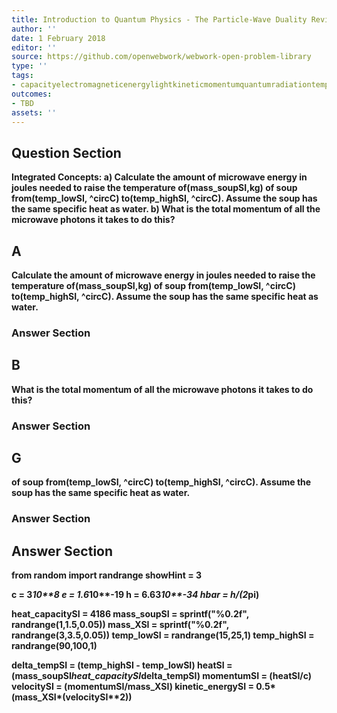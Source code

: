 ```yaml
---
title: Introduction to Quantum Physics - The Particle-Wave Duality Reviewed
author: ''
date: 1 February 2018
editor: ''
source: https://github.com/openwebwork/webwork-open-problem-library
type: ''
tags:
- capacityelectromagneticenergylightkineticmomentumquantumradiationtemperaturethermal
outcomes:
- TBD
assets: ''
---
```


## Question Section 

<b>
<b>Integrated Concepts:<b>
a) Calculate the amount of microwave energy in joules needed to raise the temperature of(mass_soupSI,kg) of soup from(temp_lowSI, ^circC) to(temp_highSI, ^circC). Assume the soup has the same specific heat as water.
b) What is the total momentum of all the microwave photons it takes to do this?

## A
Calculate the amount of microwave energy in joules needed to raise the temperature of(mass_soupSI,kg) of soup from(temp_lowSI, ^circC) to(temp_highSI, ^circC). Assume the soup has the same specific heat as water.
### Answer Section
## B
What is the total momentum of all the microwave photons it takes to do this?
### Answer Section
## G
of soup from(temp_lowSI, ^circC) to(temp_highSI, ^circC). Assume the soup has the same specific heat as water.
### Answer Section


## Answer Section

from random import randrange
showHint = 3

c = 3*10**8
e = 1.6*10**-19
h = 6.63*10**-34
hbar = h/(2*pi)

heat_capacitySI = 4186
mass_soupSI = sprintf("%0.2f", randrange(1,1.5,0.05))
mass_XSI = sprintf("%0.2f", randrange(3,3.5,0.05))
temp_lowSI = randrange(15,25,1)
temp_highSI = randrange(90,100,1)

delta_tempSI = (temp_highSI - temp_lowSI)
heatSI = (mass_soupSI*heat_capacitySI*delta_tempSI)
momentumSI = (heatSI/c)
velocitySI = (momentumSI/mass_XSI)
kinetic_energySI = 0.5*(mass_XSI*(velocitySI**2))